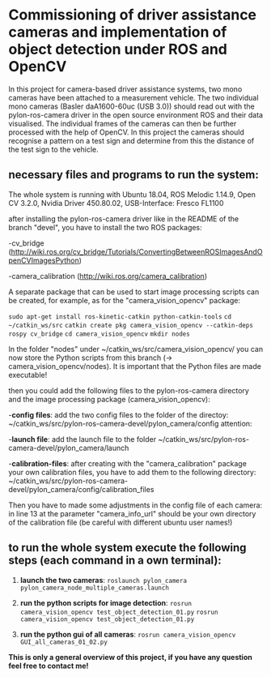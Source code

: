 # Commissioning of driver assistance cameras and implementation of object detection under ROS and OpenCV

In this project for camera-based driver assistance systems, two mono cameras have been attached to a measurement vehicle. The two individual mono cameras (Basler daA1600-60uc (USB 3.0)) should read out with the pylon-ros-camera driver in the open source environment ROS and their data visualised. The individual frames of the cameras can then be further processed with the help of OpenCV. In this project the cameras should recognise a pattern on a test sign and determine from this the distance of the test sign to the vehicle.

## necessary files and programs to run the system:

The whole system is running with Ubuntu 18.04, ROS Melodic 1.14.9, Open CV 3.2.0, Nvidia Driver 450.80.02, USB-Interface: Fresco FL1100

after installing the pylon-ros-camera driver like in the README of the branch "devel",
you have to install the two ROS packages: 

-cv_bridge (http://wiki.ros.org/cv_bridge/Tutorials/ConvertingBetweenROSImagesAndOpenCVImagesPython)

-camera_calibration (http://wiki.ros.org/camera_calibration)


A separate package that can be used to start image processing scripts can be created, for example, as for the "camera_vision_opencv" package: 

`sudo apt-get install ros-kinetic-catkin python-catkin-tools`
`cd ~/catkin_ws/src` 
`catkin create pkg camera_vision_opencv --catkin-deps rospy cv_bridge` 
`cd camera_vision_opencv`
`mkdir nodes`

In the folder "nodes" under ~/catkin_ws/src/camera_vision_opencv/ you can now store the Python scripts from this branch (-> camera_vision_opencv/nodes).
It is important that the Python files are made executable!


then you could add the following files to the pylon-ros-camera directory and the image processing package (camera_vision_opencv): 

-**config files**:
add the two config files to the folder of the directoy: ~/catkin_ws/src/pylon-ros-camera-devel/pylon_camera/config
attention: 

-**launch file**:
add the launch file to the folder ~/catkin_ws/src/pylon-ros-camera-devel/pylon_camera/launch

-**calibration-files**: after creating with the "camera_calibration" package your own calibration files, you have to add them to the following directory: ~/catkin_ws/src/pylon-ros-camera-devel/pylon_camera/config/calibration_files

Then you have to made some adjustments in the config file of each camera: in line 13 at the parameter "camera_info_url" should be your own directory of the calibration file (be careful with different ubuntu user names!) 


## to run the whole system execute the following steps (each command in a own terminal):

1) **launch the two cameras**:
`roslaunch pylon_camera pylon_camera_node_multiple_cameras.launch`

2) **run the python scripts for image detection**:
`rosrun camera_vision_opencv test_object_detection_01.py`
`rosrun camera_vision_opencv test_object_detection_01.py`

3) **run the python gui of all cameras**:
`rosrun camera_vision_opencv GUI_all_cameras_01_02.py`


**This is only a general overview of this project,
if you have any question feel free to contact me!**
